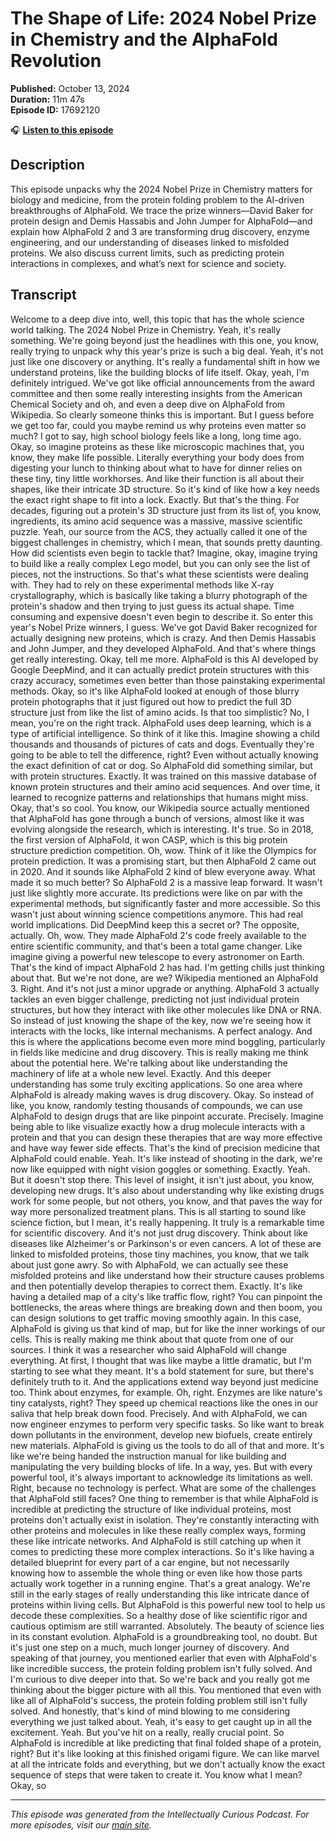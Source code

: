 # The Shape of Life: 2024 Nobel Prize in Chemistry and the AlphaFold Revolution

**Published:** October 13, 2024  
**Duration:** 11m 47s  
**Episode ID:** 17692120

🎧 **[Listen to this episode](https://intellectuallycurious.buzzsprout.com/2529712/episodes/17692120-the-shape-of-life-2024-nobel-prize-in-chemistry-and-the-alphafold-revolution)**

## Description

This episode unpacks why the 2024 Nobel Prize in Chemistry matters for biology and medicine, from the protein folding problem to the AI-driven breakthroughs of AlphaFold. We trace the prize winners—David Baker for protein design and Demis Hassabis and John Jumper for AlphaFold—and explain how AlphaFold 2 and 3 are transforming drug discovery, enzyme engineering, and our understanding of diseases linked to misfolded proteins. We also discuss current limits, such as predicting protein interactions in complexes, and what’s next for science and society.

## Transcript

Welcome to a deep dive into, well, this topic that has the whole science world talking. The 2024 Nobel Prize in Chemistry. Yeah, it's really something. We're going beyond just the headlines with this one, you know, really trying to unpack why this year's prize is such a big deal. Yeah, it's not just like one discovery or anything. It's really a fundamental shift in how we understand proteins, like the building blocks of life itself. Okay, yeah, I'm definitely intrigued. We've got like official announcements from the award committee and then some really interesting insights from the American Chemical Society and oh, and even a deep dive on AlphaFold from Wikipedia. So clearly someone thinks this is important. But I guess before we get too far, could you maybe remind us why proteins even matter so much? I got to say, high school biology feels like a long, long time ago. Okay, so imagine proteins as these like microscopic machines that, you know, they make life possible. Literally everything your body does from digesting your lunch to thinking about what to have for dinner relies on these tiny, tiny little workhorses. And like their function is all about their shapes, like their intricate 3D structure. So it's kind of like how a key needs the exact right shape to fit into a lock. Exactly. But that's the thing. For decades, figuring out a protein's 3D structure just from its list of, you know, ingredients, its amino acid sequence was a massive, massive scientific puzzle. Yeah, our source from the ACS, they actually called it one of the biggest challenges in chemistry, which I mean, that sounds pretty daunting. How did scientists even begin to tackle that? Imagine, okay, imagine trying to build like a really complex Lego model, but you can only see the list of pieces, not the instructions. So that's what these scientists were dealing with. They had to rely on these experimental methods like X-ray crystallography, which is basically like taking a blurry photograph of the protein's shadow and then trying to just guess its actual shape. Time consuming and expensive doesn't even begin to describe it. So enter this year's Nobel Prize winners, I guess. We've got David Baker recognized for actually designing new proteins, which is crazy. And then Demis Hassabis and John Jumper, and they developed AlphaFold. And that's where things get really interesting. Okay, tell me more. AlphaFold is this AI developed by Google DeepMind, and it can actually predict protein structures with this crazy accuracy, sometimes even better than those painstaking experimental methods. Okay, so it's like AlphaFold looked at enough of those blurry protein photographs that it just figured out how to predict the full 3D structure just from like the list of amino acids. Is that too simplistic? No, I mean, you're on the right track. AlphaFold uses deep learning, which is a type of artificial intelligence. So think of it like this. Imagine showing a child thousands and thousands of pictures of cats and dogs. Eventually they're going to be able to tell the difference, right? Even without actually knowing the exact definition of cat or dog. So AlphaFold did something similar, but with protein structures. Exactly. It was trained on this massive database of known protein structures and their amino acid sequences. And over time, it learned to recognize patterns and relationships that humans might miss. Okay, that's so cool. You know, our Wikipedia source actually mentioned that AlphaFold has gone through a bunch of versions, almost like it was evolving alongside the research, which is interesting. It's true. So in 2018, the first version of AlphaFold, it won CASP, which is this big protein structure prediction competition. Oh, wow. Think of it like the Olympics for protein prediction. It was a promising start, but then AlphaFold 2 came out in 2020. And it sounds like AlphaFold 2 kind of blew everyone away. What made it so much better? So AlphaFold 2 is a massive leap forward. It wasn't just like slightly more accurate. Its predictions were like on par with the experimental methods, but significantly faster and more accessible. So this wasn't just about winning science competitions anymore. This had real world implications. Did DeepMind keep this a secret or? The opposite, actually. Oh, wow. They made AlphaFold 2's code freely available to the entire scientific community, and that's been a total game changer. Like imagine giving a powerful new telescope to every astronomer on Earth. That's the kind of impact AlphaFold 2 has had. I'm getting chills just thinking about that. But we're not done, are we? Wikipedia mentioned an AlphaFold 3. Right. And it's not just a minor upgrade or anything. AlphaFold 3 actually tackles an even bigger challenge, predicting not just individual protein structures, but how they interact with like other molecules like DNA or RNA. So instead of just knowing the shape of the key, now we're seeing how it interacts with the locks, like internal mechanisms. A perfect analogy. And this is where the applications become even more mind boggling, particularly in fields like medicine and drug discovery. This is really making me think about the potential here. We're talking about like understanding the machinery of life at a whole new level. Exactly. And this deeper understanding has some truly exciting applications. So one area where AlphaFold is already making waves is drug discovery. Okay. So instead of like, you know, randomly testing thousands of compounds, we can use AlphaFold to design drugs that are like pinpoint accurate. Precisely. Imagine being able to like visualize exactly how a drug molecule interacts with a protein and that you can design these therapies that are way more effective and have way fewer side effects. That's the kind of precision medicine that AlphaFold could enable. Yeah. It's like instead of shooting in the dark, we're now like equipped with night vision goggles or something. Exactly. Yeah. But it doesn't stop there. This level of insight, it isn't just about, you know, developing new drugs. It's also about understanding why like existing drugs work for some people, but not others, you know, and that paves the way for way more personalized treatment plans. This is all starting to sound like science fiction, but I mean, it's really happening. It truly is a remarkable time for scientific discovery. And it's not just drug discovery. Think about like diseases like Alzheimer's or Parkinson's or even cancers. A lot of these are linked to misfolded proteins, those tiny machines, you know, that we talk about just gone awry. So with AlphaFold, we can actually see these misfolded proteins and like understand how their structure causes problems and then potentially develop therapies to correct them. Exactly. It's like having a detailed map of a city's like traffic flow, right? You can pinpoint the bottlenecks, the areas where things are breaking down and then boom, you can design solutions to get traffic moving smoothly again. In this case, AlphaFold is giving us that kind of map, but for like the inner workings of our cells. This is really making me think about that quote from one of our sources. I think it was a researcher who said AlphaFold will change everything. At first, I thought that was like maybe a little dramatic, but I'm starting to see what they meant. It's a bold statement for sure, but there's definitely truth to it. And the applications extend way beyond just medicine too. Think about enzymes, for example. Oh, right. Enzymes are like nature's tiny catalysts, right? They speed up chemical reactions like the ones in our saliva that help break down food. Precisely. And with AlphaFold, we can now engineer enzymes to perform very specific tasks. So like want to break down pollutants in the environment, develop new biofuels, create entirely new materials. AlphaFold is giving us the tools to do all of that and more. It's like we're being handed the instruction manual for like building and manipulating the very building blocks of life. In a way, yes. But with every powerful tool, it's always important to acknowledge its limitations as well. Right, because no technology is perfect. What are some of the challenges that AlphaFold still faces? One thing to remember is that while AlphaFold is incredible at predicting the structure of like individual proteins, most proteins don't actually exist in isolation. They're constantly interacting with other proteins and molecules in like these really complex ways, forming these like intricate networks. And AlphaFold is still catching up when it comes to predicting these more complex interactions. So it's like having a detailed blueprint for every part of a car engine, but not necessarily knowing how to assemble the whole thing or even like how those parts actually work together in a running engine. That's a great analogy. We're still in the early stages of really understanding this like intricate dance of proteins within living cells. But AlphaFold is this powerful new tool to help us decode these complexities. So a healthy dose of like scientific rigor and cautious optimism are still warranted. Absolutely. The beauty of science lies in its constant evolution. AlphaFold is a groundbreaking tool, no doubt. But it's just one step on a much, much longer journey of discovery. And speaking of that journey, you mentioned earlier that even with AlphaFold's like incredible success, the protein folding problem isn't fully solved. And I'm curious to dive deeper into that. So we're back and you really got me thinking about the bigger picture with all this. You mentioned that even with like all of AlphaFold's success, the protein folding problem still isn't fully solved. And honestly, that's kind of mind blowing to me considering everything we just talked about. Yeah, it's easy to get caught up in all the excitement. Yeah. But you've hit on a really, really crucial point. So AlphaFold is incredible at like predicting that final folded shape of a protein, right? But it's like looking at this finished origami figure. We can like marvel at all the intricate folds and everything, but we don't actually know the exact sequence of steps that were taken to create it. You know what I mean? Okay, so

---
*This episode was generated from the Intellectually Curious Podcast. For more episodes, visit our [main site](https://intellectuallycurious.buzzsprout.com).*
